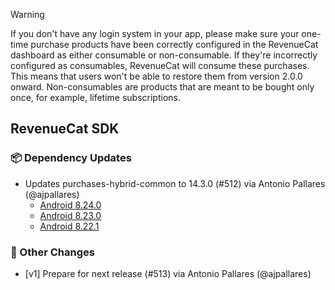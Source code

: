 > [!WARNING]  
> If you don't have any login system in your app, please make sure your one-time purchase products have been correctly configured in the RevenueCat dashboard as either consumable or non-consumable. If they're incorrectly configured as consumables, RevenueCat will consume these purchases. This means that users won't be able to restore them from version 2.0.0 onward.
> Non-consumables are products that are meant to be bought only once, for example, lifetime subscriptions.


## RevenueCat SDK
### 📦 Dependency Updates
* Updates purchases-hybrid-common to 14.3.0 (#512) via Antonio Pallares (@ajpallares)
  * [Android 8.24.0](https://github.com/RevenueCat/purchases-android/releases/tag/8.24.0)
  * [Android 8.23.0](https://github.com/RevenueCat/purchases-android/releases/tag/8.23.0)
  * [Android 8.22.1](https://github.com/RevenueCat/purchases-android/releases/tag/8.22.1)

### 🔄 Other Changes
* [v1] Prepare for next release (#513) via Antonio Pallares (@ajpallares)
